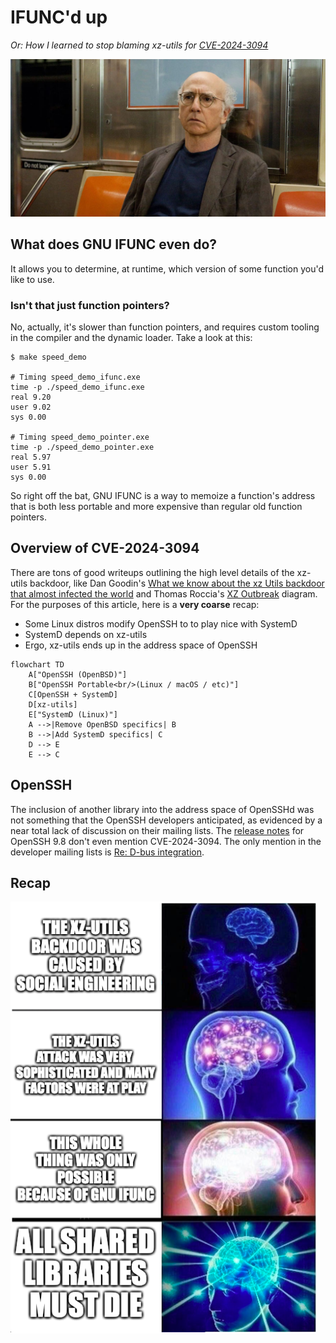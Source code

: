 # IFUNC'd up
*Or: How I learned to stop blaming xz-utils for [CVE-2024-3094][nvd]*

![I think IFUNC'd up](larry.jpeg)

## What does GNU IFUNC even do?
It allows you to determine, at runtime, which version of some function you'd
like to use.

### Isn't that just function pointers?
No, actually, it's slower than function pointers, and requires custom tooling in
the compiler and the dynamic loader. Take a look at this:

```console
$ make speed_demo

# Timing speed_demo_ifunc.exe
time -p ./speed_demo_ifunc.exe
real 9.20
user 9.02
sys 0.00

# Timing speed_demo_pointer.exe
time -p ./speed_demo_pointer.exe
real 5.97
user 5.91
sys 0.00
```

So right off the bat, GNU IFUNC is a way to memoize a function's address that is
both less portable and more expensive than regular old function pointers.

## Overview of CVE-2024-3094
There are tons of good writeups outlining the high level details
of the xz-utils backdoor, like Dan Goodin's [What we know about the xz
Utils backdoor that almost infected the world][goodin1] and Thomas
Roccia's [XZ Outbreak][fr0gger] diagram. For the purposes of this
article, here is a **very coarse** recap:

* Some Linux distros modify OpenSSH to to play nice with SystemD
* SystemD depends on xz-utils
* Ergo, xz-utils ends up in the address space of OpenSSH

```mermaid
flowchart TD
    A["OpenSSH (OpenBSD)"]
    B["OpenSSH Portable<br/>(Linux / macOS / etc)"]
    C[OpenSSH + SystemD]
    D[xz-utils]
    E["SystemD (Linux)"]
    A -->|Remove OpenBSD specifics| B
    B -->|Add SystemD specifics| C
    D --> E
    E --> C
```

## OpenSSH
The inclusion of another library into the address space of OpenSSHd was
not something that the OpenSSH developers anticipated, as evidenced by a
near total lack of discussion on their mailing lists.  The [release
notes][OpenSSH9.8p1] for OpenSSH 9.8 don't even mention CVE-2024-3094.
The only mention in the developer mailing lists is [Re: D-bus
integration][openssh-unix-dev].

## Recap
![Yes, all shared libraries](brain.png)

[fr0gger]: https://infosec.exchange/@fr0gger/112189232773640259
[goodin1]: https://arstechnica.com/security/2024/04/what-we-know-about-the-xz-utils-backdoor-that-almost-infected-the-world/
[nvd]: https://nvd.nist.gov/vuln/detail/CVE-2024-3094
[OpenSSH9.8p1]: https://www.openssh.com/releasenotes.html#9.8p1
[openssh-unix-dev]: https://marc.info/?l=openssh-unix-dev&m=171288895109872&w=2
[sourceware]: https://sourceware.org/glibc/wiki/GNU_IFUNC
